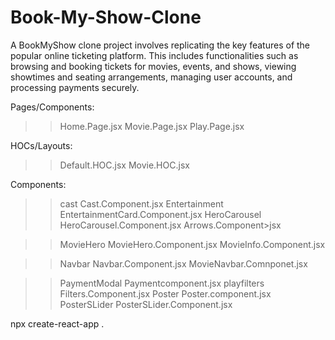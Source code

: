 # Book-My-Show-Clone
A BookMyShow clone project involves replicating the key features of the popular online ticketing platform. This includes functionalities such as browsing and booking tickets for movies, events, and shows, viewing showtimes and seating arrangements, managing user accounts, and processing payments securely.

Pages/Components:
>>Home.Page.jsx
>>Movie.Page.jsx
>>Play.Page.jsx

HOCs/Layouts:
>>Default.HOC.jsx
>>Movie.HOC.jsx

Components:
>>cast  Cast.Component.jsx
>>Entertainment    EntertainmentCard.Component.jsx
>>HeroCarousel    HeroCarousel.Component.jsx
                  Arrows.Component>jsx

>>MovieHero      MovieHero.Component.jsx
                MovieInfo.Component.jsx

>>Navbar        Navbar.Component.jsx
                MovieNavbar.Comnponet.jsx

>>PaymentModal  Paymentcomponent.jsx
>>playfilters   Filters.Component.jsx
>>Poster        Poster.component.jsx
>>PosterSLider  PosterSLider.Component.jsx

npx create-react-app .